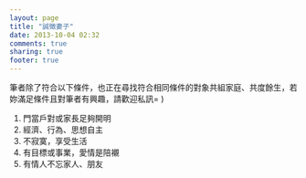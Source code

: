 ```yaml
---
layout: page
title: "誠徵妻子"
date: 2013-10-04 02:32
comments: true
sharing: true
footer: true
---
```


筆者除了符合以下條件，也正在尋找符合相同條件的對象共組家庭、共度餘生，若妳滿足條件且對筆者有興趣，請歡迎私訊= )

1. 門當戶對或家長足夠開明
2. 經濟、行為、思想自主
3. 不寂寞，享受生活
4. 有目標或事業，愛情是陪襯
5. 有情人不忘家人、朋友
